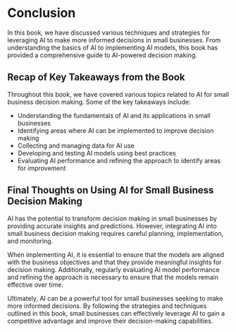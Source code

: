 # Conclusion

In this book, we have discussed various techniques and strategies for leveraging AI to make more informed decisions in small businesses. From understanding the basics of AI to implementing AI models, this book has provided a comprehensive guide to AI-powered decision making.

Recap of Key Takeaways from the Book
------------------------------------

Throughout this book, we have covered various topics related to AI for small business decision making. Some of the key takeaways include:

* Understanding the fundamentals of AI and its applications in small businesses
* Identifying areas where AI can be implemented to improve decision making
* Collecting and managing data for AI use
* Developing and testing AI models using best practices
* Evaluating AI performance and refining the approach to identify areas for improvement

Final Thoughts on Using AI for Small Business Decision Making
-------------------------------------------------------------

AI has the potential to transform decision making in small businesses by providing accurate insights and predictions. However, integrating AI into small business decision making requires careful planning, implementation, and monitoring.

When implementing AI, it is essential to ensure that the models are aligned with the business objectives and that they provide meaningful insights for decision making. Additionally, regularly evaluating AI model performance and refining the approach is necessary to ensure that the models remain effective over time.

Ultimately, AI can be a powerful tool for small businesses seeking to make more informed decisions. By following the strategies and techniques outlined in this book, small businesses can effectively leverage AI to gain a competitive advantage and improve their decision-making capabilities.